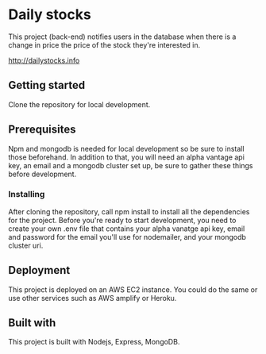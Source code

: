 # Daily stocks
This project (back-end) notifies users in the database when there is a change in price the price of the stock they're interested in.

http://dailystocks.info

## Getting started

Clone the repository for local development.

## Prerequisites

Npm and mongodb is needed for local development so be sure to install those beforehand.
In addition to that, you will need an alpha vantage api key, an email and a mongodb cluster set up, be sure to gather these things before development.

### Installing

After cloning the repository, call npm install to install all the dependencies for the project.
Before you're ready to start development, you need to create your own .env file that contains your alpha vanatge api key, email and password for the email you'll use for nodemailer, and your mongodb cluster uri.

## Deployment

This project is deployed on an AWS EC2 instance.
You could do the same or use other services such as AWS amplify or Heroku.

## Built with

This project is built with Nodejs, Express, MongoDB.
